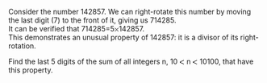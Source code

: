   <p>Consider the number 142857. We can right-rotate this number by moving the last digit (7) to the front of it, giving us 714285.<br />  It can be verified that 714285=5<img src='images/symbol_times.gif' width='9' height='9' alt='&times;' border='0' style='vertical-align:middle;' />142857.<br />  This demonstrates an unusual property of 142857: it is a divisor of its right-rotation.</p>  <p>Find the last 5 digits of the sum of all integers n, 10 <img src='images/symbol_lt.gif' width='10' height='10' alt='&lt;' border='0' style='vertical-align:middle;' /> n <img src='images/symbol_lt.gif' width='10' height='10' alt='&lt;' border='0' style='vertical-align:middle;' /> 10100, that have this property.</p>    